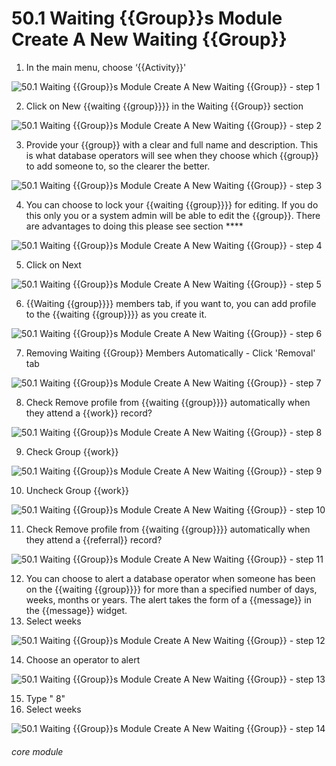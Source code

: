 # 50.1 Waiting {{Group}}s Module Create A New Waiting {{Group}}

1. In the main menu, choose ‘{{Activity}}&#039;

![50.1 Waiting {{Group}}s Module Create A New Waiting {{Group}} - step 1](50.1_Waiting_Lists_Module_Create_A_New_Waiting_List_im_1.png)

2. Click on New {{waiting {{group}}}} in the Waiting {{Group}} section

![50.1 Waiting {{Group}}s Module Create A New Waiting {{Group}} - step 2](50.1_Waiting_Lists_Module_Create_A_New_Waiting_List_im_2.png)

3. Provide your {{group}} with a clear and full name and description. This is what database operators will see when they choose which {{group}} to add someone to, so the clearer the better.

![50.1 Waiting {{Group}}s Module Create A New Waiting {{Group}} - step 3](50.1_Waiting_Lists_Module_Create_A_New_Waiting_List_im_3.png)

4. You can choose to lock your {{waiting {{group}}}} for editing. If you do this only you or a system admin will be able to edit the {{group}}. There are advantages to doing this please see section ****

![50.1 Waiting {{Group}}s Module Create A New Waiting {{Group}} - step 4](50.1_Waiting_Lists_Module_Create_A_New_Waiting_List_im_4.png)

5. Click on Next

![50.1 Waiting {{Group}}s Module Create A New Waiting {{Group}} - step 5](50.1_Waiting_Lists_Module_Create_A_New_Waiting_List_im_5.png)

6. {{Waiting {{group}}}} members tab, if you want to, you can add profile to the {{waiting {{group}}}} as you create it.

![50.1 Waiting {{Group}}s Module Create A New Waiting {{Group}} - step 6](50.1_Waiting_Lists_Module_Create_A_New_Waiting_List_im_6.png)

7. Removing Waiting {{Group}} Members Automatically - Click &#039;Removal&#039; tab

![50.1 Waiting {{Group}}s Module Create A New Waiting {{Group}} - step 7](50.1_Waiting_Lists_Module_Create_A_New_Waiting_List_im_7.png)

8. Check Remove profile from {{waiting {{group}}}} automatically when they attend a {{work}} record?

![50.1 Waiting {{Group}}s Module Create A New Waiting {{Group}} - step 8](50.1_Waiting_Lists_Module_Create_A_New_Waiting_List_im_8.png)

9. Check Group {{work}}

![50.1 Waiting {{Group}}s Module Create A New Waiting {{Group}} - step 9](50.1_Waiting_Lists_Module_Create_A_New_Waiting_List_im_9.png)

10. Uncheck Group {{work}}

![50.1 Waiting {{Group}}s Module Create A New Waiting {{Group}} - step 10](50.1_Waiting_Lists_Module_Create_A_New_Waiting_List_im_10.png)

11. Check Remove profile from {{waiting {{group}}}} automatically when they attend a {{referral}} record?

![50.1 Waiting {{Group}}s Module Create A New Waiting {{Group}} - step 11](50.1_Waiting_Lists_Module_Create_A_New_Waiting_List_im_11.png)

12. You can choose to alert a database operator when someone has been on the {{waiting {{group}}}} for more than a specified number of days, weeks, months or years. The alert takes the form of a {{message}} in the {{message}} widget.
13. Select weeks

![50.1 Waiting {{Group}}s Module Create A New Waiting {{Group}} - step 12](50.1_Waiting_Lists_Module_Create_A_New_Waiting_List_im_12.png)

14. Choose an operator to alert

![50.1 Waiting {{Group}}s Module Create A New Waiting {{Group}} - step 13](50.1_Waiting_Lists_Module_Create_A_New_Waiting_List_im_13.png)

15. Type &quot; 8&quot;
16. Select weeks

![50.1 Waiting {{Group}}s Module Create A New Waiting {{Group}} - step 14](50.1_Waiting_Lists_Module_Create_A_New_Waiting_List_im_14.png)


###### core module